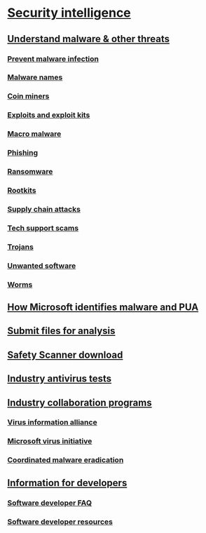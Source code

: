 # [Security intelligence](index.md)

## [Understand malware & other threats](understanding-malware.md)

### [Prevent malware infection](prevent-malware-infection.md)

### [Malware names](malware-naming.md)

### [Coin miners](coinminer-malware.md)

### [Exploits and exploit kits](exploits-malware.md)

### [Macro malware](macro-malware.md)

### [Phishing](phishing.md)

### [Ransomware](ransomware-malware.md)

### [Rootkits](rootkits-malware.md)

### [Supply chain attacks](supply-chain-malware.md)

### [Tech support scams](support-scams.md)

### [Trojans](trojans-malware.md)

### [Unwanted software](unwanted-software.md)

### [Worms](worms-malware.md)

## [How Microsoft identifies malware and PUA](criteria.md)

## [Submit files for analysis](submission-guide.md)

## [Safety Scanner download](safety-scanner-download.md)

## [Industry antivirus tests](transparency-report.md)

## [Industry collaboration programs](cybersecurity-industry-partners.md)

### [Virus information alliance](virus-information-alliance-criteria.md)

### [Microsoft virus initiative](virus-initiative-criteria.md)

### [Coordinated malware eradication](coordinated-malware-eradication.md)

## [Information for developers](developer-info.md)

### [Software developer FAQ](developer-faq.md)

### [Software developer resources](developer-resources.md)
